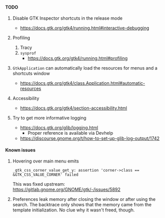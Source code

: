 #### TODO

1. Disable GTK Inspector shortcuts in the release mode
    - https://docs.gtk.org/gtk4/running.html#interactive-debugging

2. Profiling
    1. Tracy
    2. `sysprof`
        - https://docs.gtk.org/gtk4/running.html#profiling

3. `GtkApplication` can automatically load the resources for menus and a shortcuts window
    - https://docs.gtk.org/gtk4/class.Application.html#automatic-resources

4. Accessibility
    - https://docs.gtk.org/gtk4/section-accessibility.html

5. Try to get more informative logging
    - https://docs.gtk.org/glib/logging.html
        - Proper reference is available via Devhelp
    - https://discourse.gnome.org/t/how-to-set-up-glib-log-output/1742

#### Known issues

1. Hovering over main menu emits

   ```
   _gtk_css_corner_value_get_y: assertion 'corner->class == &GTK_CSS_VALUE_CORNER' failed
   ```

   This was fixed upstream: https://gitlab.gnome.org/GNOME/gtk/-/issues/5892

2. Preferences leak memory after closing the window or after using the search.
   The backtrace only shows that the memory came from the template initialization.
   No clue why it wasn't freed, though.
